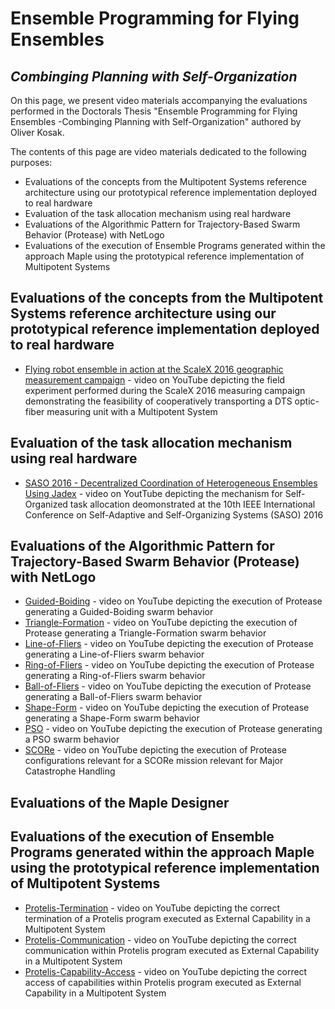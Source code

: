 # Ensemble Programming for Flying Ensembles
## _Combinging Planning with Self-Organization_



On this page, we present video materials accompanying the evaluations performed in the Doctorals Thesis "Ensemble Programming for Flying Ensembles -Combinging Planning with Self-Organization" authored by Oliver Kosak.

The contents of this page are video materials dedicated to the following purposes:

- Evaluations of the concepts from the Multipotent Systems reference architecture using our prototypical reference implementation deployed to  real hardware
- Evaluation of the task allocation mechanism using real hardware
- Evaluations of the Algorithmic Pattern for Trajectory-Based Swarm Behavior (Protease) with NetLogo
- Evaluations of the execution of Ensemble Programs generated within the approach Maple using the prototypical reference implementation of Multipotent Systems


## Evaluations of the concepts from the Multipotent Systems reference architecture using our prototypical reference implementation deployed to  real hardware
- [Flying robot ensemble in action at the ScaleX 2016 geographic measurement campaign] - video on YouTube depicting the field experiment performed during the ScaleX 2016 measuring campaign demonstrating the feasibility of cooperatively transporting a DTS optic-fiber measuring unit with a Multipotent System

## Evaluation of the task allocation mechanism using real hardware
- [SASO 2016 - Decentralized Coordination of Heterogeneous Ensembles Using Jadex] - video on YoutTube depicting the mechanism for Self-Organized task allocation deomonstrated at the 10th IEEE International Conference on Self-Adaptive and Self-Organizing Systems (SASO) 2016

## Evaluations of the Algorithmic Pattern for Trajectory-Based Swarm Behavior (Protease) with NetLogo
- [Guided-Boiding] - video on YouTube depicting the execution of Protease generating a Guided-Boiding swarm behavior
- [Triangle-Formation] - video on YouTube depicting the execution of Protease generating a Triangle-Formation swarm behavior
- [Line-of-Fliers] - video on YouTube depicting the execution of Protease generating a Line-of-Fliers swarm behavior
- [Ring-of-Fliers] - video on YouTube depicting the execution of Protease generating a Ring-of-Fliers swarm behavior
- [Ball-of-Fliers] - video on YouTube depicting the execution of Protease generating a Ball-of-Fliers swarm behavior
- [Shape-Form] - video on YouTube depicting the execution of Protease generating a Shape-Form swarm behavior
- [PSO] - video on YouTube depicting the execution of Protease generating a PSO swarm behavior
- [SCORe] - video on YouTube depicting the execution of Protease configurations relevant for a SCORe mission relevant for Major Catastrophe Handling


## Evaluations of the Maple Designer
## Evaluations of the execution of Ensemble Programs generated within the approach Maple using the prototypical reference implementation of Multipotent Systems
- [Protelis-Termination] - video on YouTube depicting the correct termination of a Protelis program executed as External Capability in a Multipotent System
- [Protelis-Communication] - video on YouTube depicting the correct communication within Protelis program executed as External Capability in a Multipotent System
- [Protelis-Capability-Access] - video on YouTube depicting the correct access of capabilities within Protelis program executed as External Capability in a Multipotent System


[//]: # (These are reference links used in the body of this note and get stripped out when the markdown processor does its job. There is no need to format nicely because it shouldn't be seen. Thanks SO - http://stackoverflow.com/questions/4823468/store-comments-in-markdown-syntax)
 [Guided-Boiding]: <https://github.com/joemccann/dillinger>
 [Triangle-Formation]: <>
 [Line-of-Fliers]: <>
 [Ring-of-Fliers]: <>
 [Ball-of-Fliers]: <>
 [Shape-Form]: <>
 [PSO]: <>
 [SCORe]: <>
 [SASO 2016 - Decentralized Coordination of Heterogeneous Ensembles Using Jadex]: <https://youtu.be/G8JHShUlQY0>
 [Flying robot ensemble in action at the ScaleX 2016 geographic measurement campaign]: <https://youtu.be/MWNyUymtNSs>
 
 [Protelis-Termination]: <https://youtu.be/fEofIuMbOZo>
 [Protelis-Communication]: <https://youtu.be/JqPyfLgzzY8>
 [Protelis-Capability-Access]: <https://youtu.be/IUZt5rqgBP8>
